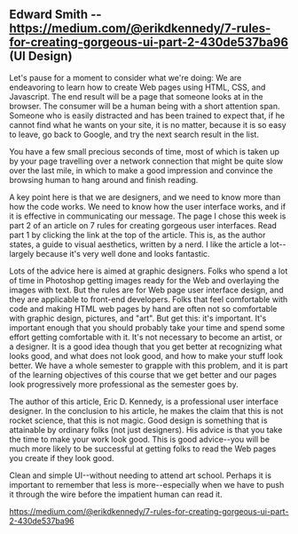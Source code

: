 ## Edward Smith -- https://medium.com/@erikdkennedy/7-rules-for-creating-gorgeous-ui-part-2-430de537ba96 (UI Design)

<p>Let's pause for a moment to consider what we're doing: We are endeavoring to learn
how to create Web pages using HTML, CSS, and Javascript. The end result will be a 
page that someone looks at in the browser. The consumer will be a human being with a 
short attention span. Someone who is easily distracted and has been trained to expect
that, if he cannot find what he wants on your site, it is no matter, because it is so
easy to leave, go back to Google, and try the next search result in the list.</p>

<p>You have a few small precious seconds of time, most of which is taken up by your 
page travelling over a network connection that might be quite slow over the last mile,
in which to make a good impression and convince the browsing human to hang around and
finish reading.</p>

<p>A key point here is that we are designers, and we need to know more than how the 
code works. We need to know how the user interface works, and if it is effective in 
communicating our message. The page I chose this week is part 2 of an article on 7
rules for creating gorgeous user interfaces. Read part 1 by clicking the link at the 
top of the article. This is, as the author states, a guide to visual aesthetics, 
written by a nerd. I like the article a lot--largely because it's very well done and
looks fantastic.</p>

<p>Lots of the advice here is aimed at graphic designers. Folks who spend a lot of
time in Photoshop getting images ready for the Web and overlaying the images with
text. But the rules are for Web page user interface design, and they are applicable
to front-end developers. Folks that feel comfortable with code and making HTML web
pages by hand are often not so comfortable with graphic design, pictures, and "art".
But get this: it's important. It's important enough that you should probably take
your time and spend some effort getting comfortable with it. It's not necessary to 
become an artist, or a designer. It is a good idea though that you get better at 
recognizing what looks good, and what does not look good, and how to make your stuff 
look better. We have a whole semester to grapple with this problem, and it is part of
the learning objectives of this course that we get better and our pages look 
progressively more professional as the semester goes by.</p>

<p>The author of this article, Eric D. Kennedy, is a professional user interface
designer. In the conclusion to his article, he makes the claim that this is not 
rocket science, that this is not magic. Good design is something that is attainable
by ordinary folks (not just designers). His advice is that you take the time to make
your work look good. This is good advice--you will be much more likely to be 
successful at getting folks to read the Web pages you create if they look good.</p>

<p>Clean and simple UI--without needing to attend art school. Perhaps it is important
to remember that less is more--especially when we have to push it through the wire
before the impatient human can read it.</p>

<p><a href="https://medium.com/@erikdkennedy/7-rules-for-creating-gorgeous-ui-part-2-430de537ba96">
https://medium.com/@erikdkennedy/7-rules-for-creating-gorgeous-ui-part-2-430de537ba96</a></p>